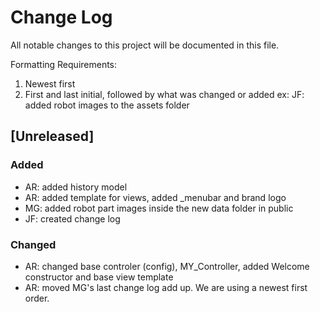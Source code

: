 # Change Log
All notable changes to this project will be documented in this file.

Formatting Requirements:
1) Newest first
2) First and last initial, followed by what was changed or added
ex: JF: added robot images to the assets folder

## [Unreleased]
### Added
- AR: added history model
- AR: added template for views, added _menubar and brand logo
- MG: added robot part images inside the new data folder in public
- JF: created change log


### Changed
- AR: changed base controler (config), MY_Controller, added Welcome constructor and base view template
- AR: moved MG's last change log add up. We are using a newest first order.


